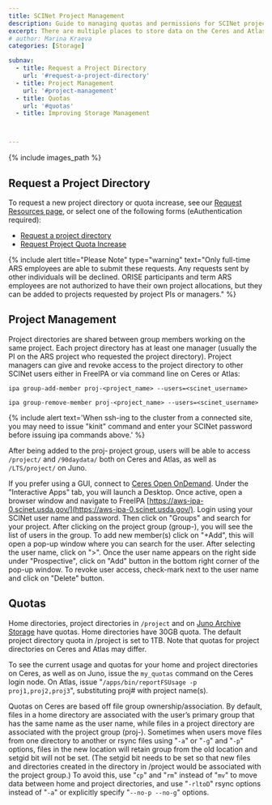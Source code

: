```yaml
---
title: SCINet Project Management
description: Guide to managing quotas and permissions for SCINet projects
excerpt: There are multiple places to store data on the Ceres and Atlas clusters that all serve different purposes. 
# author: Marina Kraeva
categories: [Storage]

subnav:
  - title: Request a Project Directory
    url: '#request-a-project-directory'
  - title: Project Management
    url: '#project-management'
  - title: Quotas
    url: '#quotas'
  - title: Improving Storage Management



---
```


{% include images_path %}


## Request a Project Directory 

To request a new project directory or quota increase, see our [Request Resources page](/support/request), or select one of the following forms (eAuthentication required):  
* [Request a project directory](https://forms.office.com/g/wD9rYarVyn)  
* [Request Project Quota Increase](https://forms.office.com/g/ntnKBzJiKx) 


{% include alert title="Please Note" type="warning" text="Only full-time ARS employees are able to submit these requests. Any requests sent by other individuals will be declined. ORISE participants and term ARS employees are not authorized to have their own project allocations, but they can be added to projects requested by project PIs or managers." %}

## Project Management

Project directories are shared between group members working on the same project. Each project directory has at least one manager (usually the PI on the ARS project who requested the project directory). Project managers can give and revoke access to the project directory to other SCINet users either in FreeIPA or via command line on Ceres or Atlas:  

```
ipa group-add-member proj-<project_name> --users=<scinet_username>  

ipa group-remove-member proj-<project_name> --users=<scinet_username>  
```

{% include alert text='When ssh-ing to the cluster from a connected site, you may need to issue "kinit" command and enter your SCINet password before issuing ipa commands above.' %}

After being added to the proj- project group, users will be able to access `/project/` and `/90daydata/` both on Ceres and Atlas, as well as `/LTS/project/` on Juno.  

If you prefer using a GUI, connect to [Ceres Open OnDemand](http://ceres-ood.scinet.usda.gov/). Under the "Interactive Apps" tab, you will launch a Desktop. Once active, open a browser window and navigate to FreeIPA [https://aws-ipa-0.scinet.usda.gov/](https://aws-ipa-0.scinet.usda.gov/). Login using your SCINet user name and password. Then click on "Groups" and search for your project. After clicking on the project group (group-), you will see the list of users in the group. To add new member(s) click on "+Add", this will open a pop-up window where you can search for the user. After selecting the user name, click on ">". Once the user name appears on the right side under "Prospective", click on "Add" button in the bottom right corner of the pop-up window. To revoke user access, check-mark next to the user name and click on "Delete" button.  


## Quotas

Home directories, project directories in `/project` and on [Juno Archive Storage](#juno-archive-storage) have quotas. Home directories have 30GB quota. The default project directory quota in /project is set to 1TB. Note that quotas for project directories on Ceres and Atlas may differ.  

To see the current usage and quotas for your home and project directories on Ceres, as well as on Juno, issue the `my_quotas` command on the Ceres login node. On Atlas, issue "`/apps/bin/reportFSUsage -p proj1,proj2,proj3`", substituting proj# with project name(s).

Quotas on Ceres are based off file group ownership/association. By default, files in a home directory are associated with the user’s primary group that has the same name as the user name, while files in a project directory are associated with the project group (proj-). Sometimes when users move files from one directory to another or rsync files using "`-a`" or "`-g`" and "`-p`" options, files in the new location will retain group from the old location and setgid bit will not be set. (The setgid bit needs to be set so that new files and directories created in the directory in /project would be associated with the project group.) To avoid this, use "`cp`" and "`rm`" instead of "`mv`" to move data between home and project directories, and use "`-rltoD`" rsync options instead of "`-a`" or explicitly specify "`--no-p --no-g`" options.  
